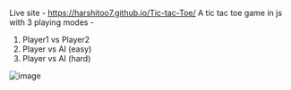 Live site - https://harshitoo7.github.io/Tic-tac-Toe/
A tic tac toe game in js with 3 playing modes -
1. Player1 vs Player2 
2. Player vs AI (easy)
3. Player vs AI (hard)


![image](https://user-images.githubusercontent.com/51077550/184964651-3ffed0dc-7913-4dbb-b63d-929b80bc5359.png)
